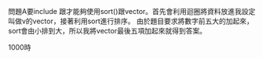 問題A要include <algorithm>跟<vector>才能夠使用sort()跟vector。首先會利用迴圈將資料放進我設定叫做v的vector，接著利用sort進行排序。
由於題目要求將數字前五大的加起來，sort會由小排到大，所以我將vector最後五項加起來就得到答案。

1000時
